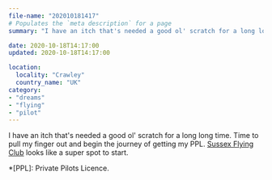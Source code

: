 ```yaml
---
file-name: "202010181417"
# Populates the `meta description` for a page
summary: "I have an itch that's needed a good ol' scratch for a long long time."

date: 2020-10-18T14:17:00
updated: 2020-10-18T14:17:00

location:
  locality: "Crawley"
  country_name: "UK"
category:
- "dreams"
- "flying"
- "pilot"
---
```


I have an itch that's needed a good ol' scratch for a long long time. Time to pull my finger out and begin the journey of getting my PPL. [Sussex Flying Club](https://sfc.ac/) looks like a super spot to start.

*[PPL]: Private Pilots Licence.

